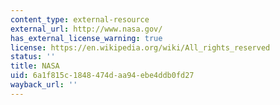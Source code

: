 ```yaml
---
content_type: external-resource
external_url: http://www.nasa.gov/
has_external_license_warning: true
license: https://en.wikipedia.org/wiki/All_rights_reserved
status: ''
title: NASA
uid: 6a1f815c-1848-474d-aa94-ebe4ddb0fd27
wayback_url: ''
---
```

